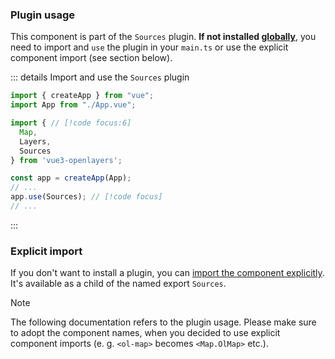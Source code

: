 
### Plugin usage

This component is part of the `Sources` plugin.
**If not installed [globally](/get-started#usage-as-plugin)**, you need to import and `use` the plugin in your `main.ts` or use the explicit component import (see section below).

::: details Import and use the `Sources` plugin
```ts {7,12} [main.ts]
import { createApp } from "vue";
import App from "./App.vue";

import { // [!code focus:6]
  Map,
  Layers,
  Sources
} from 'vue3-openlayers';

const app = createApp(App);
// ...
app.use(Sources); // [!code focus]
// ...
```
:::

### Explicit import

If you don't want to install a plugin, you can [import the component explicitly](/get-started#usage-explicit-import).
It's available as a child of the named export `Sources`.

> [!NOTE]
> The following documentation refers to the plugin usage.
> Please make sure to adopt the component names, when you decided to use explicit component imports (e. g. `<ol-map>` becomes `<Map.OlMap>` etc.).
